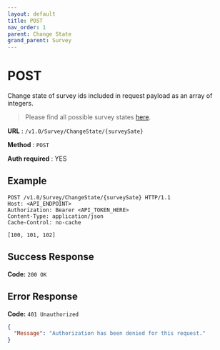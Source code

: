 ```yaml
---
layout: default
title: POST
nav_order: 1
parent: Change State
grand_parent: Survey
---
```



# POST
Change state of survey ids included in request payload as an array of integers.
>Please find all possible survey states [here](../Model/survey-enum.md#SurveyState).

**URL** : `/v1.0/Survey/ChangeState/{surveySate}`

**Method** : `POST`

**Auth required** : YES

## Example

``` http
POST /v1.0/Survey/ChangeState/{surveySate} HTTP/1.1
Host: <API_ENDPOINT>
Authorization: Bearer <API_TOKEN_HERE>
Content-Type: application/json
Cache-Control: no-cache
 
[100, 101, 102]
```

## Success Response

**Code:** `200 OK`

## Error Response

**Code:** `401 Unauthorized`

```json
{
  "Message": "Authorization has been denied for this request."
}
```
